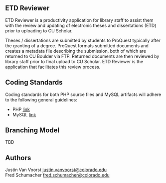 ## ETD Reviewer ##

ETD Reviewer is a productivity application for library staff to assist them with the review and updating of electronic theses and dissertations (ETD) prior to uploading to CU Scholar.

Theses / dissertations are submitted by students to ProQuest typically after the granting of a degree. ProQuest formats submitted documents and creates a metadata file describing the submission, both of which are returned to CU Boulder via FTP. Returned documents are then reviewed by library staff prior to final upload to CU Scholar. ETD Reviewer is the application that facilitates this review process.

## Coding Standards ##

Coding standards for both PHP source files and MySQL artifacts will adhere to the following general guidelines:

* PHP [link](http://www.php-fig.org/psr/psr-2/)
* MySQL [link](http://www.toadworld.com/platforms/mysql/w/wiki/6103.naming-conventions)

## Branching Model ##

TBD

## Authors ##

Justin Van Voorst justin.vanvoorst@colorado.edu  
Fred Schumacher fred.schumacher@colorado.edu